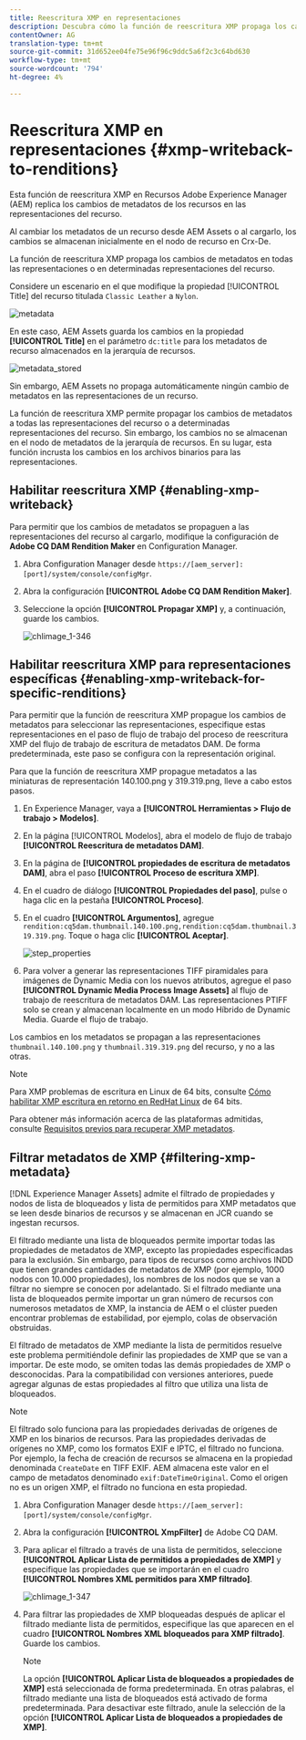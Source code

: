 ```yaml
---
title: Reescritura XMP en representaciones
description: Descubra cómo la función de reescritura XMP propaga los cambios de metadatos de un recurso en todas las representaciones del recurso o en determinadas representaciones.
contentOwner: AG
translation-type: tm+mt
source-git-commit: 31d652ee04fe75e96f96c9ddc5a6f2c3c64bd630
workflow-type: tm+mt
source-wordcount: '794'
ht-degree: 4%

---
```



# Reescritura XMP en representaciones {#xmp-writeback-to-renditions}

Esta función de reescritura XMP en Recursos Adobe Experience Manager (AEM) replica los cambios de metadatos de los recursos en las representaciones del recurso.

Al cambiar los metadatos de un recurso desde AEM Assets o al cargarlo, los cambios se almacenan inicialmente en el nodo de recurso en Crx-De.

La función de reescritura XMP propaga los cambios de metadatos en todas las representaciones o en determinadas representaciones del recurso.

Considere un escenario en el que modifique la propiedad [!UICONTROL Title] del recurso titulada `Classic Leather` a `Nylon`.

![metadata](assets/metadata.png)

En este caso, AEM Assets guarda los cambios en la propiedad **[!UICONTROL Title]** en el parámetro `dc:title` para los metadatos de recurso almacenados en la jerarquía de recursos.

![metadata_stored](assets/metadata_stored.png)

Sin embargo, AEM Assets no propaga automáticamente ningún cambio de metadatos en las representaciones de un recurso.

La función de reescritura XMP permite propagar los cambios de metadatos a todas las representaciones del recurso o a determinadas representaciones del recurso. Sin embargo, los cambios no se almacenan en el nodo de metadatos de la jerarquía de recursos. En su lugar, esta función incrusta los cambios en los archivos binarios para las representaciones.

## Habilitar reescritura XMP {#enabling-xmp-writeback}

Para permitir que los cambios de metadatos se propaguen a las representaciones del recurso al cargarlo, modifique la configuración de **Adobe CQ DAM Rendition Maker** en Configuration Manager.

1. Abra Configuration Manager desde `https://[aem_server]:[port]/system/console/configMgr`.
1. Abra la configuración **[!UICONTROL Adobe CQ DAM Rendition Maker]**.
1. Seleccione la opción **[!UICONTROL Propagar XMP]** y, a continuación, guarde los cambios.

   ![chlimage_1-346](assets/chlimage_1-346.png)

## Habilitar reescritura XMP para representaciones específicas {#enabling-xmp-writeback-for-specific-renditions}

Para permitir que la función de reescritura XMP propague los cambios de metadatos para seleccionar las representaciones, especifique estas representaciones en el paso de flujo de trabajo del proceso de reescritura XMP del flujo de trabajo de escritura de metadatos DAM. De forma predeterminada, este paso se configura con la representación original.

Para que la función de reescritura XMP propague metadatos a las miniaturas de representación 140.100.png y 319.319.png, lleve a cabo estos pasos.

1. En Experience Manager, vaya a **[!UICONTROL Herramientas > Flujo de trabajo > Modelos]**.
1. En la página [!UICONTROL Modelos], abra el modelo de flujo de trabajo **[!UICONTROL Reescritura de metadatos DAM]**.
1. En la página de **[!UICONTROL propiedades de escritura de metadatos DAM]**, abra el paso **[!UICONTROL Proceso de escritura XMP]**.
1. En el cuadro de diálogo **[!UICONTROL Propiedades del paso]**, pulse o haga clic en la pestaña **[!UICONTROL Proceso]**.
1. En el cuadro **[!UICONTROL Argumentos]**, agregue `rendition:cq5dam.thumbnail.140.100.png,rendition:cq5dam.thumbnail.319.319.png`. Toque o haga clic **[!UICONTROL Aceptar]**.

   ![step_properties](assets/step_properties.png)

1. Para volver a generar las representaciones TIFF piramidales para imágenes de Dynamic Media con los nuevos atributos, agregue el paso **[!UICONTROL Dynamic Media Process Image Assets]** al flujo de trabajo de reescritura de metadatos DAM.
Las representaciones PTIFF solo se crean y almacenan localmente en un modo Híbrido de Dynamic Media. Guarde el flujo de trabajo.

Los cambios en los metadatos se propagan a las representaciones `thumbnail.140.100.png` y `thumbnail.319.319.png` del recurso, y no a las otras.

>[!NOTE]
>
>Para XMP problemas de escritura en Linux de 64 bits, consulte [Cómo habilitar XMP escritura en retorno en RedHat Linux](https://helpx.adobe.com/experience-manager/kb/enable-xmp-write-back-64-bit-redhat.html) de 64 bits.
>
>Para obtener más información acerca de las plataformas admitidas, consulte [Requisitos previos para recuperar XMP metadatos](/help/sites-deploying/technical-requirements.md#requirements-for-aem-assets-xmp-metadata-write-back).

## Filtrar metadatos de XMP {#filtering-xmp-metadata}

[!DNL Experience Manager Assets] admite el filtrado de propiedades y nodos de lista de bloqueados y lista de permitidos para XMP metadatos que se leen desde binarios de recursos y se almacenan en JCR cuando se ingestan recursos.

El filtrado mediante una lista de bloqueados permite importar todas las propiedades de metadatos de XMP, excepto las propiedades especificadas para la exclusión. Sin embargo, para tipos de recursos como archivos INDD que tienen grandes cantidades de metadatos de XMP (por ejemplo, 1000 nodos con 10.000 propiedades), los nombres de los nodos que se van a filtrar no siempre se conocen por adelantado. Si el filtrado mediante una lista de bloqueados permite importar un gran número de recursos con numerosos metadatos de XMP, la instancia de AEM o el clúster pueden encontrar problemas de estabilidad, por ejemplo, colas de observación obstruidas.

El filtrado de metadatos de XMP mediante la lista de permitidos resuelve este problema permitiéndole definir las propiedades de XMP que se van a importar. De este modo, se omiten todas las demás propiedades de XMP o desconocidas. Para la compatibilidad con versiones anteriores, puede agregar algunas de estas propiedades al filtro que utiliza una lista de bloqueados.

>[!NOTE]
>
>El filtrado solo funciona para las propiedades derivadas de orígenes de XMP en los binarios de recursos. Para las propiedades derivadas de orígenes no XMP, como los formatos EXIF e IPTC, el filtrado no funciona. Por ejemplo, la fecha de creación de recursos se almacena en la propiedad denominada `CreateDate` en TIFF EXIF. AEM almacena este valor en el campo de metadatos denominado `exif:DateTimeOriginal`. Como el origen no es un origen XMP, el filtrado no funciona en esta propiedad.

1. Abra Configuration Manager desde `https://[aem_server]:[port]/system/console/configMgr`.
1. Abra la configuración **[!UICONTROL XmpFilter]** de Adobe CQ DAM.
1. Para aplicar el filtrado a través de una lista de permitidos, seleccione **[!UICONTROL Aplicar Lista de permitidos a propiedades de XMP]** y especifique las propiedades que se importarán en el cuadro **[!UICONTROL Nombres XML permitidos para XMP filtrado]**.

   ![chlimage_1-347](assets/chlimage_1-347.png)

1. Para filtrar las propiedades de XMP bloqueadas después de aplicar el filtrado mediante lista de permitidos, especifique las que aparecen en el cuadro **[!UICONTROL Nombres XML bloqueados para XMP filtrado]**. Guarde los cambios.

   >[!NOTE]
   >
   >La opción **[!UICONTROL Aplicar Lista de bloqueados a propiedades de XMP]** está seleccionada de forma predeterminada. En otras palabras, el filtrado mediante una lista de bloqueados está activado de forma predeterminada. Para desactivar este filtrado, anule la selección de la opción **[!UICONTROL Aplicar Lista de bloqueados a propiedades de XMP]**.
